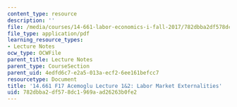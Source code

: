 ```yaml
---
content_type: resource
description: ''
file: /media/courses/14-661-labor-economics-i-fall-2017/782dbba2df578dc1969aad26263b0fe2_MIT14_661F17_lec1_2.pdf
file_type: application/pdf
learning_resource_types:
- Lecture Notes
ocw_type: OCWFile
parent_title: Lecture Notes
parent_type: CourseSection
parent_uid: 4edfd6c7-e2a5-013a-ecf2-6ee161befcc7
resourcetype: Document
title: '14.661 F17 Acemoglu Lecture 1&2: Labor Market Externalities'
uid: 782dbba2-df57-8dc1-969a-ad26263b0fe2
---
```

